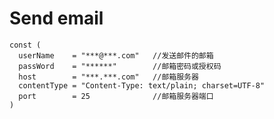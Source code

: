 # Send email 
    const (
	  userName    = "***@***.com"   //发送邮件的邮箱
	  passWord    = "******"        //邮箱密码或授权码
	  host        = "***.***.com"   //邮箱服务器
	  contentType = "Content-Type: text/plain; charset=UTF-8"
	  port        = 25              //邮箱服务器端口
    )
